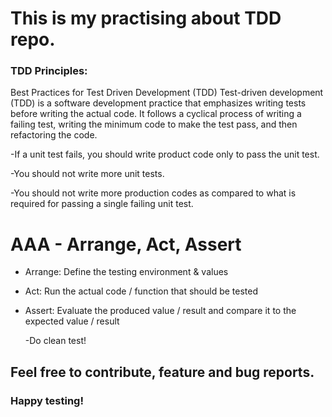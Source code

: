 # This is my practising about TDD repo.


### TDD Principles:


Best Practices for Test Driven Development (TDD) Test-driven development (TDD) is a software development practice that emphasizes writing tests before writing the actual code. It follows a cyclical process of writing a failing test, writing the minimum code to make the test pass, and then refactoring the code.

-If a unit test fails, you should write product code only to pass the unit test.

-You should not write more unit tests.

-You should not write more production codes as compared to what is required for passing a single failing unit test.


# AAA - Arrange, Act, Assert

- Arrange: Define the testing environment & values

- Act: Run the actual code / function that should be tested

- Assert: Evaluate the produced value / result and compare it to the expected value / result

  -Do clean test!

## Feel free to contribute, feature and bug reports.


### Happy testing!
